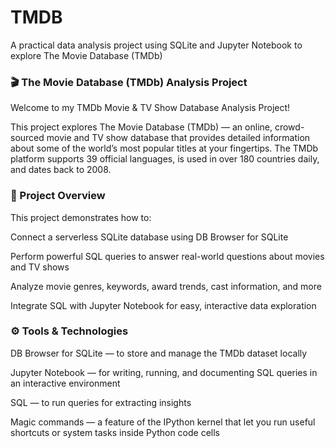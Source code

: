 # TMDB
A practical data analysis project using SQLite and Jupyter Notebook to explore The Movie Database (TMDb)


### 🎬 The Movie Database (TMDb) Analysis Project
Welcome to my TMDb Movie & TV Show Database Analysis Project!

This project explores The Movie Database (TMDb) — an online, crowd-sourced movie and TV show database that provides detailed information about some of the world’s most popular titles at your fingertips. The TMDb platform supports 39 official languages, is used in over 180 countries daily, and dates back to 2008.

### 📌 Project Overview
This project demonstrates how to:

Connect a serverless SQLite database using DB Browser for SQLite

Perform powerful SQL queries to answer real-world questions about movies and TV shows

Analyze movie genres, keywords, award trends, cast information, and more

Integrate SQL with Jupyter Notebook for easy, interactive data exploration

### ⚙️ Tools & Technologies
DB Browser for SQLite — to store and manage the TMDb dataset locally

Jupyter Notebook — for writing, running, and documenting SQL queries in an interactive environment

SQL — to run queries for extracting insights

Magic commands — a feature of the IPython kernel that let you run useful shortcuts or system tasks inside Python code cells
